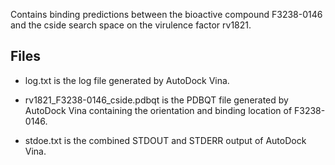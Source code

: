 Contains binding predictions between the bioactive compound F3238-0146 and the cside search space on the virulence factor rv1821.

## Files

- log.txt is the log file generated by AutoDock Vina.

- rv1821_F3238-0146_cside.pdbqt is the PDBQT file generated by AutoDock Vina containing the orientation and binding location of F3238-0146.

- stdoe.txt is the combined STDOUT and STDERR output of AutoDock Vina.

